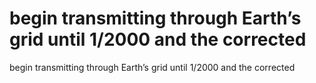 # begin transmitting through Earth’s grid until 1/2000 and the corrected

begin transmitting through Earth’s grid until 1/2000 and the corrected